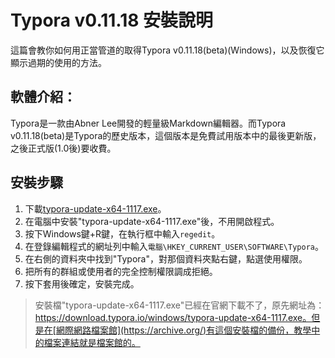 # Typora v0.11.18 安裝說明
這篇會教你如何用正當管道的取得Typora v0.11.18(beta)(Windows)，以及恢復它顯示過期的使用的方法。

## 軟體介紹：
Typora是一款由Abner Lee開發的輕量級Markdown編輯器。而Typora v0.11.18(beta)是Typora的歷史版本，這個版本是免費試用版本中的最後更新版，之後正式版(1.0後)要收費。

## 安裝步驟
1. 下載[typora-update-x64-1117.exe](https://web.archive.org/web/20220518163405/https://download.typora.io/windows/typora-update-x64-1117.exe)。
2. 在電腦中安裝"typora-update-x64-1117.exe"後，不用開啟程式。
3. 按下Windows鍵+R鍵，在執行框中輸入`regedit`。
4. 在登錄編輯程式的網址列中輸入`電腦\HKEY_CURRENT_USER\SOFTWARE\Typora`。
5. 在右側的資料夾中找到"Typora"，對那個資料夾點右鍵，點選使用權限。
6. 把所有的群組或使用者的完全控制權限調成拒絕。
7. 按下套用後確定，安裝完成。
> 安裝檔"typora-update-x64-1117.exe"已經在官網下載不了，原先網址為：https://download.typora.io/windows/typora-update-x64-1117.exe。但是在[網際網路檔案館](https://archive.org/)有這個安裝檔的備份，教學中的檔案連結就是檔案館的。
